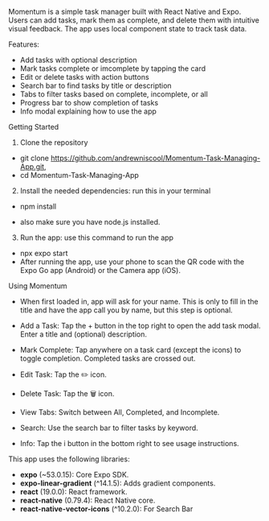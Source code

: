 Momentum is a simple task manager built with React Native and Expo. Users can add tasks, mark them as complete, and delete them with intuitive visual feedback. The app uses local component state to track task data.

Features:
- Add tasks with optional description
- Mark tasks complete or imcomplete by tapping the card
- Edit or delete tasks with action buttons
- Search bar to find tasks by title or description
- Tabs to filter tasks based on complete, incomplete, or all
- Progress bar to show completion of tasks
- Info modal explaining how to use the app

Getting Started

1. Clone the repository

- git clone https://github.com/andrewniscool/Momentum-Task-Managing-App.git, 
- cd Momentum-Task-Managing-App

2. Install the needed dependencies: run this in your terminal

- npm install

- also make sure you have node.js installed.

3. Run the app: use this command to run the app

- npx expo start
- After running the app, use your phone to scan the QR code with the Expo Go app (Android) or the Camera app (iOS).



Using Momentum

- When first loaded in, app will ask for your name. This is only to fill in the title and have the app call you by name, but this step is optional.

- Add a Task: Tap the + button in the top right to open the add task modal. Enter a title and (optional) description.
- Mark Complete: Tap anywhere on a task card (except the icons) to toggle completion. Completed tasks are crossed out.
- Edit Task: Tap the ✏️ icon.
- Delete Task: Tap the 🗑️ icon.
- View Tabs: Switch between All, Completed, and Incomplete.
- Search: Use the search bar to filter tasks by keyword.
- Info: Tap the i button in the bottom right to see usage instructions.


This app uses the following libraries: 
- **expo** (~53.0.15): Core Expo SDK.
- **expo-linear-gradient** (^14.1.5): Adds gradient components.
- **react** (19.0.0): React framework.
- **react-native** (0.79.4): React Native core.
- **react-native-vector-icons** (^10.2.0): For Search Bar
